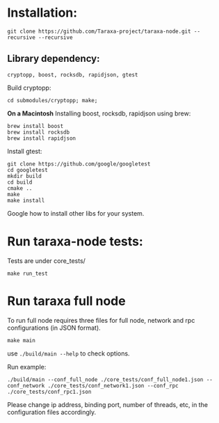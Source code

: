 # Installation:
```
git clone https://github.com/Taraxa-project/taraxa-node.git --recursive --recursive
```

## Library dependency:

```
cryptopp, boost, rocksdb, rapidjson, gtest
```

Build cryptopp:
```
cd submodules/cryptopp; make;
```

**On a Macintosh** Installing boost, rocksdb, rapidjson using brew:
```
brew install boost
brew install rocksdb
brew install rapidjson
```


Install gtest:
```
git clone https://github.com/google/googletest
cd googletest
mkdir build
cd build
cmake ..
make
make install
```

Google how to install other libs for your system.

# Run taraxa-node tests:
Tests are under core_tests/
```
make run_test
```
# Run taraxa full node
To run full node requires three files for full node, network and rpc configurations (in JSON format). 

```
make main
```
use `./build/main --help` to check options.

Run example:
```
./build/main --conf_full_node ./core_tests/conf_full_node1.json --conf_network ./core_tests/conf_network1.json --conf_rpc ./core_tests/conf_rpc1.json
```
Please change ip address, binding port, number of threads, etc, in the configuration files accordingly.
